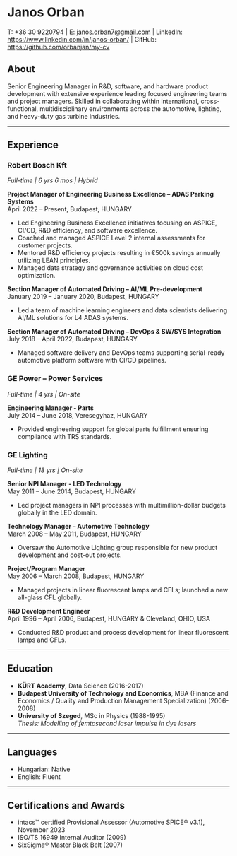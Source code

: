 # Janos Orban

T: +36 30 9220794 | E: <janos.orban7@gmail.com> | LinkedIn: <https://www.linkedin.com/in/janos-orban/> | GitHub: <https://github.com/orbanjan/my-cv>

## About

Senior Engineering Manager in R&D, software, and hardware product development with extensive experience leading focused engineering teams and project managers. Skilled in collaborating within international, cross-functional, multidisciplinary environments across the automotive, lighting, and heavy-duty gas turbine industries.

---

## Experience

### Robert Bosch Kft  

*Full-time | 6 yrs 6 mos | Hybrid*

**Project Manager of Engineering Business Excellence – ADAS Parking Systems**  
April 2022 – Present, Budapest, HUNGARY  

- Led Engineering Business Excellence initiatives focusing on ASPICE, CI/CD, R&D efficiency, and software excellence.
- Coached and managed ASPICE Level 2 internal assessments for customer projects.
- Mentored R&D efficiency projects resulting in €500k savings annually utilizing LEAN principles.
- Managed data strategy and governance activities on cloud cost optimization.

**Section Manager of Automated Driving – AI/ML Pre-development**  
January 2019 – January 2020, Budapest, HUNGARY  

- Led a team of machine learning engineers and data scientists delivering AI/ML solutions for L4 ADAS systems.

**Section Manager of Automated Driving – DevOps & SW/SYS Integration**  
July 2018 – April 2022, Budapest, HUNGARY  

- Managed software delivery and DevOps teams supporting serial-ready automotive platform software with CI/CD pipelines.

### GE Power – Power Services  

*Full-time | 4 yrs | On-site*

**Engineering Manager - Parts**  
July 2014 – June 2018, Veresegyhaz, HUNGARY  

- Provided engineering support for global parts fulfillment ensuring compliance with TRS standards.

### GE Lighting  

*Full-time | 18 yrs | On-site*

**Senior NPI Manager - LED Technology**  
May 2011 – June 2014, Budapest, HUNGARY  

- Led project managers in NPI processes with multimillion-dollar budgets globally in the LED domain.

**Technology Manager – Automotive Technology**  
March 2008 – May 2011, Budapest, HUNGARY  

- Oversaw the Automotive Lighting group responsible for new product development and cost-out projects.

**Project/Program Manager**  
May 2006 – March 2008, Budapest, HUNGARY  

- Managed projects in linear fluorescent lamps and CFLs; launched a new all-glass CFL globally.

**R&D Development Engineer**  
April 1996 – April 2006, Budapest, HUNGARY & Cleveland, OHIO, USA  

- Conducted R&D product and process development for linear fluorescent lamps and CFLs.

---

## Education

- **KÜRT Academy**, Data Science (2016-2017)
- **Budapest University of Technology and Economics**, MBA (Finance and Economics / Quality and Production Management Specialization) (2006-2008)
- **University of Szeged**, MSc in Physics (1988-1995)  
  *Thesis: Modelling of femtosecond laser impulse in dye lasers*

---

## Languages

- Hungarian: Native
- English: Fluent

---

## Certifications and Awards

- intacs™ certified Provisional Assessor (Automotive SPICE® v3.1), November 2023
- ISO/TS 16949 Internal Auditor (2009)
- SixSigma® Master Black Belt (2007)